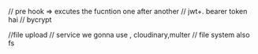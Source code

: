 // pre hook => excutes the fucntion one after another
// jwt+. bearer token hai
// bycrypt

//file upload
// service we gonna use , cloudinary,multer
// file system also fs